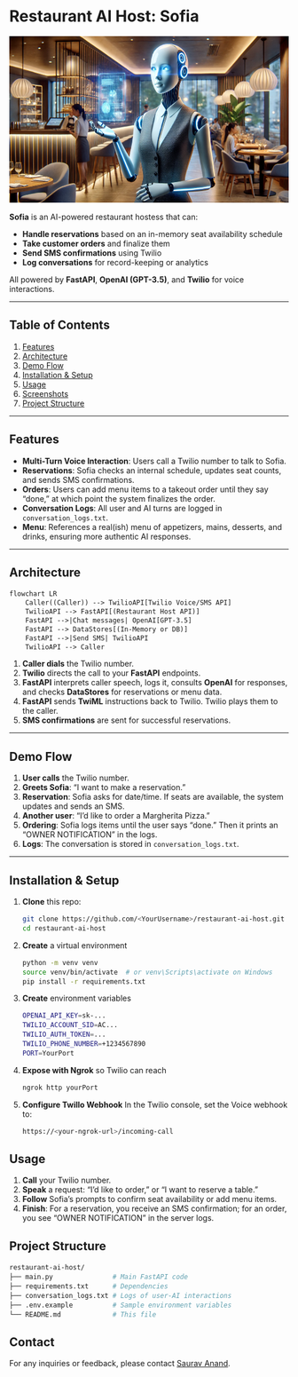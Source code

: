 # Restaurant AI Host: Sofia

<p align="center">
  <img src="sofia_ai_host.png" alt="Sofia the AI Hostess Banner" width="600" height="300" />
</p>

**Sofia** is an AI-powered restaurant hostess that can:
- **Handle reservations** based on an in-memory seat availability schedule
- **Take customer orders** and finalize them
- **Send SMS confirmations** using Twilio  
- **Log conversations** for record-keeping or analytics

All powered by **FastAPI**, **OpenAI (GPT-3.5)**, and **Twilio** for voice interactions.

---

## Table of Contents
1. [Features](#features)  
2. [Architecture](#architecture)  
3. [Demo Flow](#demo-flow)  
4. [Installation & Setup](#installation--setup)  
5. [Usage](#usage)  
6. [Screenshots](#screenshots)  
7. [Project Structure](#project-structure)  

---

## Features

- **Multi-Turn Voice Interaction**: Users call a Twilio number to talk to Sofia.  
- **Reservations**: Sofia checks an internal schedule, updates seat counts, and sends SMS confirmations.  
- **Orders**: Users can add menu items to a takeout order until they say “done,” at which point the system finalizes the order.  
- **Conversation Logs**: All user and AI turns are logged in `conversation_logs.txt`.  
- **Menu**: References a real(ish) menu of appetizers, mains, desserts, and drinks, ensuring more authentic AI responses.

---

## Architecture

```mermaid
flowchart LR
    Caller((Caller)) --> TwilioAPI[Twilio Voice/SMS API]
    TwilioAPI --> FastAPI[(Restaurant Host API)]
    FastAPI -->|Chat messages| OpenAI[GPT-3.5]
    FastAPI --> DataStores[(In-Memory or DB)]
    FastAPI -->|Send SMS| TwilioAPI
    TwilioAPI --> Caller
```

1. **Caller dials** the Twilio number.  
2. **Twilio** directs the call to your **FastAPI** endpoints.  
3. **FastAPI** interprets caller speech, logs it, consults **OpenAI** for responses, and checks **DataStores** for reservations or menu data.  
4. **FastAPI** sends **TwiML** instructions back to Twilio. Twilio plays them to the caller.  
5. **SMS confirmations** are sent for successful reservations.

---

## Demo Flow

1. **User calls** the Twilio number.  
2. **Greets Sofia**: “I want to make a reservation.”  
3. **Reservation**: Sofia asks for date/time. If seats are available, the system updates and sends an SMS.  
4. **Another user**: “I’d like to order a Margherita Pizza.”  
5. **Ordering**: Sofia logs items until the user says “done.” Then it prints an “OWNER NOTIFICATION” in the logs.  
6. **Logs**: The conversation is stored in `conversation_logs.txt`.

---

## Installation & Setup

1. **Clone** this repo:
   ```bash
   git clone https://github.com/<YourUsername>/restaurant-ai-host.git
   cd restaurant-ai-host
   ```

2. **Create** a virtual environment

	```bash
	python -m venv venv
	source venv/bin/activate  # or venv\Scripts\activate on Windows
	pip install -r requirements.txt
	```
	
3. **Create** environment variables
	```bash
	OPENAI_API_KEY=sk-...
	TWILIO_ACCOUNT_SID=AC...
	TWILIO_AUTH_TOKEN=...
	TWILIO_PHONE_NUMBER=+1234567890
	PORT=YourPort
	```
4. **Expose with Ngrok** so Twilio can reach
	```bash
	ngrok http yourPort
	```
	
5. **Configure Twillo Webhook** 
	In the Twilio console, set the Voice webhook to:
	```bash
	https://<your-ngrok-url>/incoming-call
	```

## Usage

1. **Call** your Twilio number.
2. **Speak** a request: “I’d like to order,” or “I want to reserve a table.”
3. **Follow** Sofia’s prompts to confirm seat availability or add menu items.
4. **Finish**: For a reservation, you receive an SMS confirmation; for an order, you see “OWNER NOTIFICATION” in the server logs.


## Project Structure

```bash
restaurant-ai-host/
├── main.py               # Main FastAPI code
├── requirements.txt      # Dependencies
├── conversation_logs.txt # Logs of user-AI interactions
├── .env.example          # Sample environment variables
└── README.md             # This file
```


## Contact

For any inquiries or feedback, please contact [Saurav Anand](https://github.com/sauravanand542).
